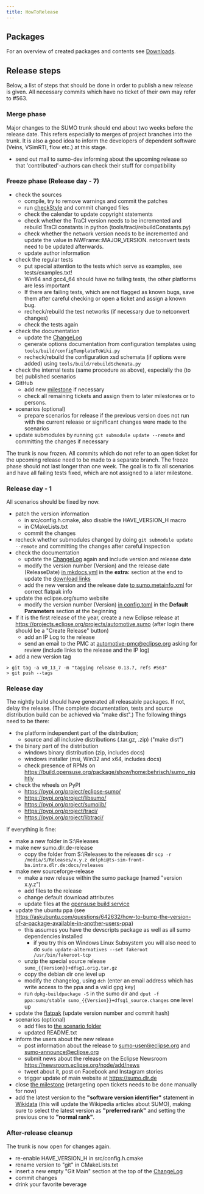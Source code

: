 ```yaml
---
title: HowToRelease
---
```


## Packages

For an overview of created packages and contents see
[Downloads](../Downloads.md).

## Release steps

Below, a list of steps that should be done in order to publish a new
release is given. All necessary commits which have no ticket of their
own may refer to #563.

### Merge phase

Major changes to the SUMO trunk should end about two weeks before the
release date. This refers especially to merges of project branches into
the trunk. It is also a good idea to inform the developers of dependent
software (Veins, VSimRTI, flow etc.) at this stage.
- send out mail to sumo-dev informing about the upcoming release so that 'contributed'-authors can check their stuff for compatibility

### Freeze phase (Release day - 7)

- check the sources
  - compile, try to remove warnings and commit the patches
  - run [checkStyle](../Developer/CodeStyle.md) and commit
    changed files
  - check the calendar to update copyright statements
  - check whether the TraCI version needs to be incremented
    and rebuild TraCI constants in python
    (tools/traci/rebuildConstants.py)
  - check whether the network version needs to be incremented and
    update the value in NWFrame::MAJOR_VERSION. netconvert tests
    need to be updated afterwards.
  - update author information
- check the regular tests
  - put special attention to the tests which serve as examples, see
    tests/examples.txt\!
  - Win64 and gcc4_64 should have no failing tests, the other
    platforms are less important
  - If there are failing tests, which are not flagged as known bugs,
    save them after careful checking or open a ticket and assign a
    known bug.
  - recheck/rebuild the test networks (if necessary due to
    netconvert changes)
  - check the tests again
- check the documentation
  - update the [ChangeLog](../ChangeLog.md)
  - generate options documentation from configuration templates
    using `tools/build/configTemplateToWiki.py`
  - recheck/rebuild the configuration xsd schemata (if options were
    added) using `tools/build/rebuildSchemata.py` 
- check the internal tests (same procedure as above), especially the
  (to be) published scenarios
- GitHub
  - add new [milestone](https://github.com/eclipse/sumo/milestones)
    if necessary
  - check all remaining tickets and assign them to later milestones
    or to persons.
- scenarios (optional)
  - prepare scenarios for release if the previous version does not
    run with the current release or significant changes were made to
    the scenarios
- update submodules by running `git submodule update --remote` and committing
  the changes if necessary

The trunk is now frozen. All commits which do not refer to an open
ticket for the upcoming release need to be made to a separate branch.
The freeze phase should not last longer than one week. The goal is to
fix all scenarios and have all failing tests fixed, which are not
assigned to a later milestone.

### Release day - 1

All scenarios should be fixed by now.

- patch the version information
  - in src/config.h.cmake, also disable the HAVE_VERSION_H macro
  - in CMakeLists.txt
  - commit the changes
- recheck whether submodules changed by doing `git submodule update --remote`
and committing the changes after careful inspection
- check the documentation
  - update the [ChangeLog](../ChangeLog.md) again and include
    version and release date
  - modify the version number (Version) and the release date (ReleaseDate)
    [in mkdocs.yml]({{Source}}docs/web/mkdocs.yml) in the **extra:** section at the end
    to update the [download links](../Downloads.md)
  - add the new version and the release date [to sumo.metainfo.xml]({{Source}}build/package/sumo.metainfo.xml)
    for correct flatpak info
- update the eclipse.org/sumo website
  - modify the version number (Version) [in config.toml](https://github.com/eclipse/sumo.website/blob/main/config.toml) in the **Default Parameters** section at the beginning
- If it is the first release of the year, create a new Eclipse release at https://projects.eclipse.org/projects/automotive.sumo (after login there should be a "Create Release" button)
  - add an IP Log to the release
  - send an email to the PMC at automotive-pmc@eclipse.org asking for review (include links to the release and the IP log)
- add a new version tag
```
> git tag -a v0_13_7 -m "tagging release 0.13.7, refs #563"
> git push --tags
```

### Release day

The nightly build should have generated all releasable packages. If not,
delay the release. (The complete documentation, tests and source
distribution build can be achieved via "make dist".) The
following things need to be there:

- the platform independent part of the distribution;
  - source and all inclusive distributions (.tar.gz, .zip) ("make dist")
- the binary part of the distribution
  - windows binary distribution (zip, includes docs)
  - windows installer (msi, Win32 and x64, includes docs)
  - check presence of RPMs on
    <https://build.opensuse.org/package/show/home:behrisch/sumo_nightly>
- check the wheels on PyPI
  - https://pypi.org/project/eclipse-sumo/ 
  - https://pypi.org/project/libsumo/
  - https://pypi.org/project/sumolib/
  - https://pypi.org/project/traci/
  - https://pypi.org/project/libtraci/

If everything is fine:

- make a new folder in S:\Releases
- make new sumo.dlr.de-release
  - copy the folder from S:\Releases to the releases dir `scp -r /media/S/Releases/x.y.z delphi@ts-sim-front-ba.intra.dlr.de:docs/releases`
- make new sourceforge-release
  - make a new release within the sumo package (named "version x.y.z")
  - add files to the release
  - change default download attributes
  - update files at the [opensuse build
    service](https://build.opensuse.org/package/show/home:behrisch/sumo)
- update the ubuntu ppa (see
<https://askubuntu.com/questions/642632/how-to-bump-the-version-of-a-package-available-in-another-users-ppa>)
  - this assumes you have the devscripts package as well as all sumo dependencies installed
    - if you try this on Windows Linux Subsystem you will also need to do `sudo update-alternatives --set fakeroot /usr/bin/fakeroot-tcp`
  - unzip the special source release `sumo_{{Version}}+dfsg1.orig.tar.gz`
  - copy the debian dir one level up
  - modify the changelog, using `dch` (enter an email address which has write access to the ppa and a valid gpg key)
  - run `dpkg-buildpackage -S` in the sumo dir and `dput -f ppa:sumo/stable sumo_{{Version}}+dfsg1_source.changes` one level up
- update the [flatpak](https://github.com/flathub/org.eclipse.sumo) (update version number and commit hash)
- scenarios (optional)
  - add files to [the scenario folder](https://sourceforge.net/projects/sumo/files/traffic_data/scenarios/)
  - updated README.txt
- inform the users about the new release
  - post information about the release to sumo-user@eclipse.org and
    sumo-announce@eclipse.org
  - submit news about the release on the Eclipse Newsroom <https://newsroom.eclipse.org/node/add/news>
  - tweet about it, post on Facebook and Instagram stories
  - trigger update of main website at <https://sumo.dlr.de>
- close [the milestone](https://github.com/eclipse/sumo/milestones)
  (retargeting open tickets needs to be done manually for now)
- add the latest version to the **"software version identifier"** statement in [Wikidata](https://www.wikidata.org/wiki/Q15847637) (this will update the Wikipedia articles about SUMO), making sure to select the latest version as **"preferred rank"** and setting the previous one to **"normal rank"**.

### After-release cleanup

The trunk is now open for changes again.

- re-enable HAVE_VERSION_H in src/config.h.cmake
- rename version to "git" in CMakeLists.txt
- insert a new empty "Git Main" section at the top of the [ChangeLog](../ChangeLog.md)
- commit changes
- drink your favorite beverage
